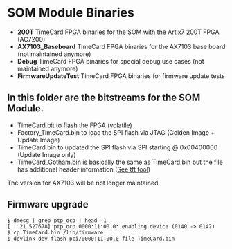 # SOM Module Binaries
- **200T** TimeCard FPGA binaries for the SOM with the Artix7 200T FPGA (AC7200)
- **AX7103_Baseboard** TimeCard FPGA binaries for the AX7103 base board (not maintained anymore)
- **Debug** TimeCard FPGA binaries for special debug use cases (not maintained anymore)
- **FirmwareUpdateTest** TimeCard FPGA binaries for firmware update tests

## In this folder are the bitstreams for the SOM Module. ## 
* TimeCard.bit to flash the FPGA (volatile)
* Factory_TimeCard.bin to load the SPI flash via JTAG (Golden Image + Update Image)
* TimeCard.bin to updated the SPI flash via SPI starting @ 0x00400000 (Update Image only)
* TimeCard_Gotham.bin is basically the same as TimeCard.bin but the file has additional header information ([See tft tool](https://github.com/opencomputeproject/Time-Appliance-Project/tree/master/Software/tft))
    
The version for AX7103 will be not longer maintained. 

## Firmware upgrade
```
$ dmesg | grep ptp_ocp | head -1
[   21.527678] ptp_ocp 0000:11:00.0: enabling device (0140 -> 0142)
$ cp TimeCard.bin /lib/firmware
$ devlink dev flash pci/0000:11:00.0 file TimeCard.bin
```
